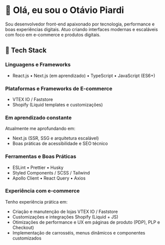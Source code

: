 # 👋 Olá, eu sou o Otávio Piardi

Sou desenvolvedor front-end apaixonado por tecnologia, performance e boas experiências digitais.
Atuo criando interfaces modernas e escaláveis com foco em e-commerce e produtos digitais.


## 🚀 Tech Stack

### Linguagens e Frameworks
- React.js • Next.js (em aprendizado) • TypeScript • JavaScript (ES6+)

### Plataformas e Frameworks de E-commerce
- VTEX IO / Faststore
- Shopify (Liquid templates e customizações)

### Em aprendizado constante
Atualmente me aprofundando em:
- Next.js (SSR, SSG e arquitetura escalável)
- Boas práticas de acessibilidade e SEO técnico

### Ferramentas e Boas Práticas
- ESLint • Prettier • Husky
- Styled Components / SCSS / Tailwind
- Apollo Client • React Query • Axios

### Experiência com e-commerce
Tenho experiência prática em:
- Criação e manutenção de lojas VTEX IO / Faststore
- Customizações e integrações Shopify (Liquid + JS)
- Otimizações de performance e UX em páginas de produto (PDP), PLP e Checkout)
- Implementação de carrosséis, menus dinâmicos e componentes customizados
